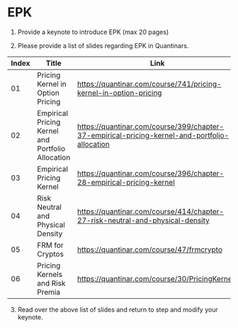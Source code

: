 # EPK


1. Provide a keynote to introduce EPK (max 20 pages) 

2. Please provide a list of slides regarding EPK in Quantinars.


|Index| Title | Link |
| -- | -- | --- |
| 01 | Pricing Kernel in Option Pricing | https://quantinar.com/course/741/pricing-kernel-in-option-pricing |
| 02 | Empirical Pricing Kernel and Portfolio Allocation | https://quantinar.com/course/399/chapter-37-empirical-pricing-kernel-and-portfolio-allocation |
| 03 | Empirical Pricing Kernel | https://quantinar.com/course/396/chapter-28-empirical-pricing-kernel |
| 04 | Risk Neutral and Physical Density | https://quantinar.com/course/414/chapter-27-risk-neutral-and-physical-density |
| 05 | FRM for Cryptos | https://quantinar.com/course/47/frmcrypto |
| 06 | Pricing Kernels and Risk Premia | https://quantinar.com/course/30/PricingKernels |

3. Read over the above list of slides and return to step and modify your keynote. 
